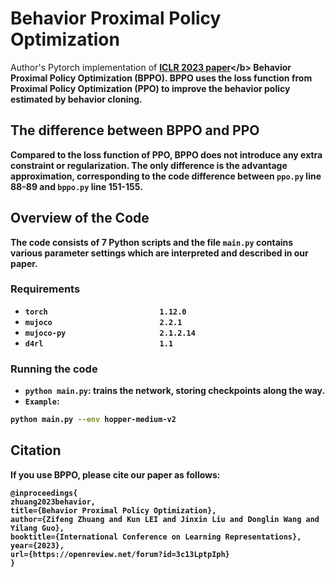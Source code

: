 # Behavior Proximal Policy Optimization

Author's Pytorch implementation of <b>[ICLR 2023 paper](https://openreview.net/forum?id=3c13LptpIph&referrer=%5Bthe%20profile%20of%20Kun%20LEI%5D(%2Fprofile%3Fid%3D~Kun_LEI1))</b> **B**ehavior **P**roximal **P**olicy **O**ptimization (BPPO). BPPO uses the loss function from Proximal Policy Optimization (PPO) to improve the behavior policy estimated by behavior cloning. 

## The difference between BPPO and PPO

Compared to the loss function of PPO, BPPO does not introduce any extra constraint or regularization. The only difference is the advantage approximation, corresponding to the code difference between `ppo.py` line 88-89 and `bppo.py` line 151-155. 


## Overview of the Code
The code consists of 7 Python scripts and the file `main.py` contains various parameter settings which are interpreted and described in our paper.
### Requirements
- `torch                         1.12.0`
- `mujoco                        2.2.1`
- `mujoco-py                     2.1.2.14`
- `d4rl                          1.1`
### Running the code
- `python main.py`: trains the network, storing checkpoints along the way.
- `Example`: 
```bash
python main.py --env hopper-medium-v2
```
## Citation 
If you use BPPO, please cite our paper as follows:
```
@inproceedings{
zhuang2023behavior,
title={Behavior Proximal Policy Optimization},
author={Zifeng Zhuang and Kun LEI and Jinxin Liu and Donglin Wang and Yilang Guo},
booktitle={International Conference on Learning Representations},
year={2023},
url={https://openreview.net/forum?id=3c13LptpIph}
}
```
